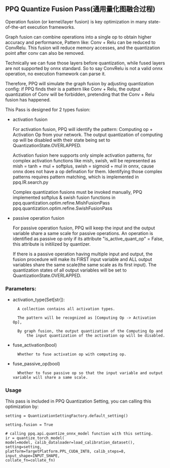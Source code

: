 ## PPQ Quantize Fusion Pass(通用量化图融合过程)

Operation fusion (or kernel/layer fusion) is key optimization in many state-of-the-art execution frameworks.

Graph fusion can combine operations into a single op to obtain higher accuracy and performance,
    Pattern like: Conv + Relu can be reduced to ConvRelu. This fusion will reduce memory accesses,
    and the quantization point after conv can also be removed.

Technically we can fuse those layers before quantization, while fused layers are not supported by onnx standard.
    So to say ConvRelu is not a valid onnx operation, no execution framework can parse it.

Therefore, PPQ will simulate the graph fusion by adjusting quantization config: if PPQ finds their is a
    pattern like Conv + Relu, the output quantization of Conv will be forbidden, pretending that the Conv + Relu 
    fusion has happened.

This Pass is designed for 2 types fusion:

* activation fusion

    For activation fusion, PPQ will identify the pattern: Computing op + Activation Op from your network. The output
        quantization of computing op will be disabled with their state being set to QuantizationState.OVERLAPPED.

    Activation fusion here supports only simple activation patterns,
        for complex activation functions like mish, swish, 
        will be represented as mish = tanh + mul + softplus, swish = sigmoid + mul in onnx,
        cause onnx does not have a op defination for them.
        Identifying those complex patterns requires pattern matching, which is implemented in ppq.IR.search.py

    Complex quantization fusions must be invoked manually, PPQ implemented softplus & swish fusion functions in
        ppq.quantization.optim.refine.MishFusionPass
        ppq.quantization.optim.refine.SwishFusionPass

* passive operation fusion

    For passive operation fusion, PPQ will keep the input and the output variable share a same scale for passive operations.
        An operation is identified as passive op only if its attribute "is_active_quant_op" = False, this
        attribute is initilized by quantizer.

    If there is a passive operation having multiple input and output, the fusion procedure will make its
    FIRST input variable and ALL output variables share the same scale(the same scale as its first input).
    The quantization states of all output variables will be set to QuantizationState.OVERLAPPED.

### Parameters:

* activation_type(Set[str]):

        A collection contains all activation types.

        The pattern will be recognized as [Computing Op -> Activation Op],

        By graph fusion, the output quantization of the Computing Op and 
            the input quantization of the activation op will be disabled.

* fuse_activation(bool)

        Whether to fuse activation op with computing op.

* fuse_passive_op(bool)

        Whether to fuse passive op so that the input variable and output variable will share a same scale.

### Usage
This pass is included in PPQ Quantization Setting, you can calling this optimization by:

    setting = QuantizationSettingFactory.default_setting()

    setting.fusion = True

    # calling ppq.api.quantize_onnx_model function with this setting.
    ir = quantize_torch_model(
    model=model, calib_dataloader=load_calibration_dataset(), setting=setting,
    platform=TargetPlatform.PPL_CUDA_INT8, calib_steps=8, input_shape=INPUT_SHAPE, 
    collate_fn=collate_fn)
